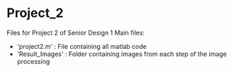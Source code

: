 # Project_2
 Files for Project 2 of Senior Design 1
 Main files:
 - 'project2.m' : File containing all matlab code
 - 'Result_Images' : Folder containing images from each step of the image processing
